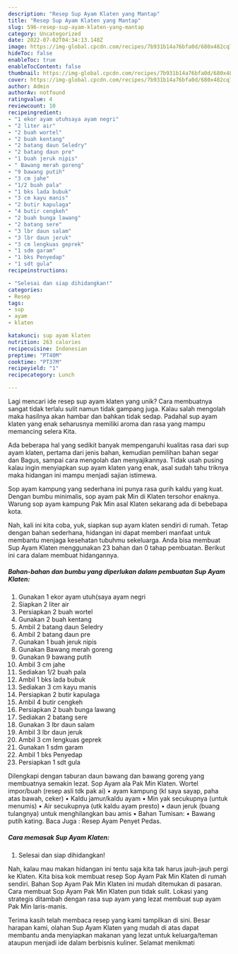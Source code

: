 ```yaml
---
description: "Resep Sup Ayam Klaten yang Mantap"
title: "Resep Sup Ayam Klaten yang Mantap"
slug: 596-resep-sup-ayam-klaten-yang-mantap
category: Uncategorized
date: 2022-07-02T04:34:13.148Z
image: https://img-global.cpcdn.com/recipes/7b931b14a76bfa0d/680x482cq70/sup-ayam-klaten-foto-resep-utama.jpg
hideToc: false
enableToc: true
enableTocContent: false
thumbnail: https://img-global.cpcdn.com/recipes/7b931b14a76bfa0d/680x482cq70/sup-ayam-klaten-foto-resep-utama.jpg
cover: https://img-global.cpcdn.com/recipes/7b931b14a76bfa0d/680x482cq70/sup-ayam-klaten-foto-resep-utama.jpg
author: Admin
authorAv: notfound
ratingvalue: 4
reviewcount: 10
recipeingredient:
- "1 ekor ayam utuhsaya ayam negri"
- "2 liter air"
- "2 buah wortel"
- "2 buah kentang"
- "2 batang daun Seledry"
- "2 batang daun pre"
- "1 buah jeruk nipis"
- " Bawang merah goreng"
- "9 bawang putih"
- "3 cm jahe"
- "1/2 buah pala"
- "1 bks lada bubuk"
- "3 cm kayu manis"
- "2 butir kapulaga"
- "4 butir cengkeh"
- "2 buah bunga lawang"
- "2 batang sere"
- "3 lbr daun salam"
- "3 lbr daun jeruk"
- "3 cm lengkuas geprek"
- "1 sdm garam"
- "1 bks Penyedap"
- "1 sdt gula"
recipeinstructions:

- "Selesai dan siap dihidangkan!"
categories:
- Resep
tags:
- sup
- ayam
- klaten

katakunci: sup ayam klaten 
nutrition: 263 calories
recipecuisine: Indonesian
preptime: "PT40M"
cooktime: "PT37M"
recipeyield: "1"
recipecategory: Lunch

---
```





Lagi mencari ide resep sup ayam klaten yang unik? Cara membuatnya sangat tidak terlalu sulit namun tidak gampang juga. Kalau salah mengolah maka hasilnya akan hambar dan bahkan tidak sedap. Padahal sup ayam klaten yang enak seharusnya memiliki aroma dan rasa yang mampu memancing selera Kita.





Ada beberapa hal yang sedikit banyak mempengaruhi kualitas rasa dari sup ayam klaten, pertama dari jenis bahan, kemudian pemilihan bahan segar dan Bagus, sampai cara mengolah dan menyajikannya. Tidak usah pusing kalau ingin menyiapkan sup ayam klaten yang enak,      asal sudah tahu triknya maka hidangan ini mampu menjadi sajian istimewa.














Sop ayam kampung yang sederhana ini punya rasa gurih kaldu yang kuat. Dengan bumbu minimalis, sop ayam pak Min di Klaten tersohor enaknya. Warung sop ayam kampung Pak Min asal Klaten sekarang ada di bebebapa kota.






Nah, kali ini kita coba, yuk, siapkan sup ayam klaten sendiri di rumah. Tetap dengan bahan sederhana, hidangan ini dapat memberi manfaat untuk membantu menjaga kesehatan tubuhmu sekeluarga. Anda bisa membuat Sup Ayam Klaten menggunakan 23 bahan dan 0 tahap pembuatan. Berikut ini cara dalam membuat hidangannya.

<!--inarticleads1-->

##### Bahan-bahan dan bumbu yang diperlukan dalam pembuatan Sup Ayam Klaten:

1. Gunakan 1 ekor ayam utuh(saya ayam negri
1. Siapkan 2 liter air
1. Persiapkan 2 buah wortel
1. Gunakan 2 buah kentang
1. Ambil 2 batang daun Seledry
1. Ambil 2 batang daun pre
1. Gunakan 1 buah jeruk nipis
1. Gunakan  Bawang merah goreng
1. Gunakan 9 bawang putih
1. Ambil 3 cm jahe
1. Sediakan 1/2 buah pala
1. Ambil 1 bks lada bubuk
1. Sediakan 3 cm kayu manis
1. Persiapkan 2 butir kapulaga
1. Ambil 4 butir cengkeh
1. Persiapkan 2 buah bunga lawang
1. Sediakan 2 batang sere
1. Gunakan 3 lbr daun salam
1. Ambil 3 lbr daun jeruk
1. Ambil 3 cm lengkuas geprek
1. Gunakan 1 sdm garam
1. Ambil 1 bks Penyedap
1. Persiapkan 1 sdt gula


Dilengkapi dengan taburan daun bawang dan bawang goreng yang membuatnya semakin lezat. Sop Ayam ala Pak Min Klaten. Wortel impor/buah (resep asli tdk pak ai) • ayam kampung (kl saya sayap, paha atas bawah, ceker) • Kaldu jamur/kaldu ayam • Min yak secukupnya (untuk menumis) • Air secukupnya (utk kaldu ayam presto) • daun jeruk (buang tulangnya) untuk menghilangkan bau amis • Bahan Tumisan: • Bawang putih kating. Baca Juga : Resep Ayam Penyet Pedas. 

<!--inarticleads2-->

##### Cara memasak Sup Ayam Klaten:


1. Selesai dan siap dihidangkan!

Nah, kalau mau makan hidangan ini tentu saja kita tak harus jauh-jauh pergi ke Klaten. Kita bisa kok membuat resep Sop Ayam Pak Min Klaten di rumah sendiri. Bahan Sop Ayam Pak Min Klaten ini mudah ditemukan di pasaran. Cara membuat Sop Ayam Pak Min Klaten pun tidak sulit. Lokasi yang strategis ditambah dengan rasa sup ayam yang lezat membuat sup ayam Pak Min laris-manis. 

Terima kasih telah membaca resep yang kami tampilkan di sini. Besar harapan kami, olahan Sup Ayam Klaten yang mudah di atas dapat membantu anda menyiapkan makanan yang lezat untuk keluarga/teman ataupun menjadi ide dalam berbisnis kuliner. Selamat menikmati
